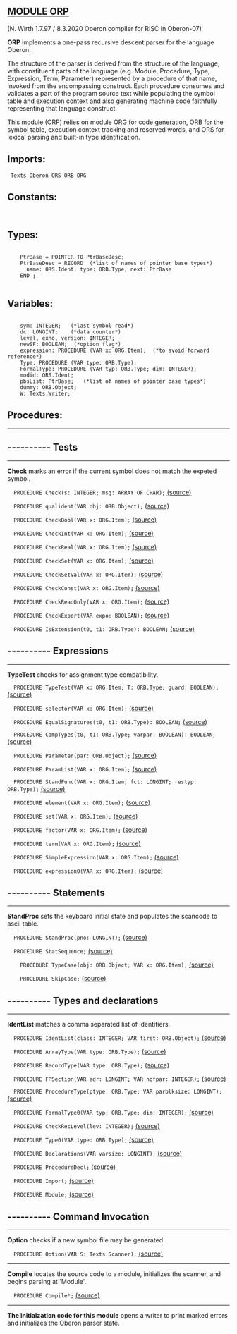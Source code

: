 
## [MODULE ORP](https://github.com/io-core/Build/blob/main/ORP.Mod)

(N. Wirth 1.7.97 / 8.3.2020  Oberon compiler for RISC in Oberon-07)

**ORP** implements a one-pass recursive descent parser for the language Oberon.

The structure of the parser is derived from the structure of the language, with constituent parts of the language 
(e.g. Module, Procedure, Type, Expression, Term, Parameter) represented by a procedure of that name, invoked from the 
encompassing construct. Each procedure consumes and validates a part of the program source text while populating the 
symbol table and execution context and also generating machine code faithfully representing that language construct.

This module (ORP) relies on module ORG for code generation, ORB for the symbol table, execution context tracking and reserved words, and ORS
for lexical parsing and built-in type identification.


  ## Imports:
` Texts Oberon ORS ORB ORG`

## Constants:
```


```
## Types:
```
 
    PtrBase = POINTER TO PtrBaseDesc;
    PtrBaseDesc = RECORD  (*list of names of pointer base types*)
      name: ORS.Ident; type: ORB.Type; next: PtrBase
    END ;
  
```
## Variables:
```
 
    sym: INTEGER;   (*last symbol read*)
    dc: LONGINT;    (*data counter*)
    level, exno, version: INTEGER;
    newSF: BOOLEAN;  (*option flag*)
    expression: PROCEDURE (VAR x: ORG.Item);  (*to avoid forward reference*)
    Type: PROCEDURE (VAR type: ORB.Type);
    FormalType: PROCEDURE (VAR typ: ORB.Type; dim: INTEGER);
    modid: ORS.Ident;
    pbsList: PtrBase;   (*list of names of pointer base types*)
    dummy: ORB.Object;
    W: Texts.Writer;

```
## Procedures:
---
## ---------- Tests
---
**Check** marks an error if the current symbol does not match the expeted symbol.

`  PROCEDURE Check(s: INTEGER; msg: ARRAY OF CHAR);` [(source)](https://github.com/io-orig/System/blob/main/ORP.Mod#L103)


`  PROCEDURE qualident(VAR obj: ORB.Object);` [(source)](https://github.com/io-orig/System/blob/main/ORP.Mod#L108)


`  PROCEDURE CheckBool(VAR x: ORG.Item);` [(source)](https://github.com/io-orig/System/blob/main/ORP.Mod#L120)


`  PROCEDURE CheckInt(VAR x: ORG.Item);` [(source)](https://github.com/io-orig/System/blob/main/ORP.Mod#L125)


`  PROCEDURE CheckReal(VAR x: ORG.Item);` [(source)](https://github.com/io-orig/System/blob/main/ORP.Mod#L130)


`  PROCEDURE CheckSet(VAR x: ORG.Item);` [(source)](https://github.com/io-orig/System/blob/main/ORP.Mod#L135)


`  PROCEDURE CheckSetVal(VAR x: ORG.Item);` [(source)](https://github.com/io-orig/System/blob/main/ORP.Mod#L140)


`  PROCEDURE CheckConst(VAR x: ORG.Item);` [(source)](https://github.com/io-orig/System/blob/main/ORP.Mod#L148)


`  PROCEDURE CheckReadOnly(VAR x: ORG.Item);` [(source)](https://github.com/io-orig/System/blob/main/ORP.Mod#L153)


`  PROCEDURE CheckExport(VAR expo: BOOLEAN);` [(source)](https://github.com/io-orig/System/blob/main/ORP.Mod#L158)


`  PROCEDURE IsExtension(t0, t1: ORB.Type): BOOLEAN;` [(source)](https://github.com/io-orig/System/blob/main/ORP.Mod#L167)

## ---------- Expressions
---
**TypeTest** checks for assignment type compatibility.

`  PROCEDURE TypeTest(VAR x: ORG.Item; T: ORB.Type; guard: BOOLEAN);` [(source)](https://github.com/io-orig/System/blob/main/ORP.Mod#L182)


`  PROCEDURE selector(VAR x: ORG.Item);` [(source)](https://github.com/io-orig/System/blob/main/ORP.Mod#L205)


`  PROCEDURE EqualSignatures(t0, t1: ORB.Type): BOOLEAN;` [(source)](https://github.com/io-orig/System/blob/main/ORP.Mod#L249)


`  PROCEDURE CompTypes(t0, t1: ORB.Type; varpar: BOOLEAN): BOOLEAN;` [(source)](https://github.com/io-orig/System/blob/main/ORP.Mod#L268)


`  PROCEDURE Parameter(par: ORB.Object);` [(source)](https://github.com/io-orig/System/blob/main/ORP.Mod#L279)


`  PROCEDURE ParamList(VAR x: ORG.Item);` [(source)](https://github.com/io-orig/System/blob/main/ORP.Mod#L307)


`  PROCEDURE StandFunc(VAR x: ORG.Item; fct: LONGINT; restyp: ORB.Type);` [(source)](https://github.com/io-orig/System/blob/main/ORP.Mod#L325)


`  PROCEDURE element(VAR x: ORG.Item);` [(source)](https://github.com/io-orig/System/blob/main/ORP.Mod#L369)


`  PROCEDURE set(VAR x: ORG.Item);` [(source)](https://github.com/io-orig/System/blob/main/ORP.Mod#L378)


`  PROCEDURE factor(VAR x: ORG.Item);` [(source)](https://github.com/io-orig/System/blob/main/ORP.Mod#L394)


`  PROCEDURE term(VAR x: ORG.Item);` [(source)](https://github.com/io-orig/System/blob/main/ORP.Mod#L426)


`  PROCEDURE SimpleExpression(VAR x: ORG.Item);` [(source)](https://github.com/io-orig/System/blob/main/ORP.Mod#L449)


`  PROCEDURE expression0(VAR x: ORG.Item);` [(source)](https://github.com/io-orig/System/blob/main/ORP.Mod#L467)

## ---------- Statements
---
**StandProc** sets the keyboard initial state and populates the scancode to ascii table.

`  PROCEDURE StandProc(pno: LONGINT);` [(source)](https://github.com/io-orig/System/blob/main/ORP.Mod#L519)


`  PROCEDURE StatSequence;` [(source)](https://github.com/io-orig/System/blob/main/ORP.Mod#L556)


`    PROCEDURE TypeCase(obj: ORB.Object; VAR x: ORG.Item);` [(source)](https://github.com/io-orig/System/blob/main/ORP.Mod#L562)


`    PROCEDURE SkipCase;` [(source)](https://github.com/io-orig/System/blob/main/ORP.Mod#L574)

## ---------- Types and declarations
---
**IdentList** matches a comma separated list of identifiers.

`  PROCEDURE IdentList(class: INTEGER; VAR first: ORB.Object);` [(source)](https://github.com/io-orig/System/blob/main/ORP.Mod#L697)


`  PROCEDURE ArrayType(VAR type: ORB.Type);` [(source)](https://github.com/io-orig/System/blob/main/ORP.Mod#L713)


`  PROCEDURE RecordType(VAR type: ORB.Type);` [(source)](https://github.com/io-orig/System/blob/main/ORP.Mod#L729)


`  PROCEDURE FPSection(VAR adr: LONGINT; VAR nofpar: INTEGER);` [(source)](https://github.com/io-orig/System/blob/main/ORP.Mod#L774)


`  PROCEDURE ProcedureType(ptype: ORB.Type; VAR parblksize: LONGINT);` [(source)](https://github.com/io-orig/System/blob/main/ORP.Mod#L793)


`  PROCEDURE FormalType0(VAR typ: ORB.Type; dim: INTEGER);` [(source)](https://github.com/io-orig/System/blob/main/ORP.Mod#L817)


`  PROCEDURE CheckRecLevel(lev: INTEGER);` [(source)](https://github.com/io-orig/System/blob/main/ORP.Mod#L836)


`  PROCEDURE Type0(VAR type: ORB.Type);` [(source)](https://github.com/io-orig/System/blob/main/ORP.Mod#L841)


`  PROCEDURE Declarations(VAR varsize: LONGINT);` [(source)](https://github.com/io-orig/System/blob/main/ORP.Mod#L883)


`  PROCEDURE ProcedureDecl;` [(source)](https://github.com/io-orig/System/blob/main/ORP.Mod#L949)


`  PROCEDURE Import;` [(source)](https://github.com/io-orig/System/blob/main/ORP.Mod#L997)


`  PROCEDURE Module;` [(source)](https://github.com/io-orig/System/blob/main/ORP.Mod#L1014)

## ---------- Command Invocation
---
**Option** checks if a new symbol file may be generated.

`  PROCEDURE Option(VAR S: Texts.Scanner);` [(source)](https://github.com/io-orig/System/blob/main/ORP.Mod#L1066)

---
**Compile** locates the source code to a module, initializes the scanner, and begins parsing at 'Module'.

`  PROCEDURE Compile*;` [(source)](https://github.com/io-orig/System/blob/main/ORP.Mod#L1078)

---
**The initialzation code for this module** opens a writer to print marked errors and initializes the Oberon parser state.
